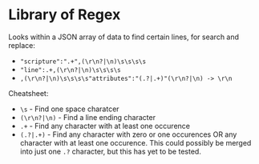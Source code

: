 # Library of Regex

Looks within a JSON array of data to find certain lines, for search and replace:

* `"scripture":".+",(\r\n?|\n)\s\s\s\s`
* `"line":.+,(\r\n?|\n)\s\s\s\s`
* `,(\r\n?|\n)\s\s\s\s"attributes":"(.?|.+)"(\r\n?|\n) -> \r\n`

Cheatsheet:

* `\s` - Find one space charatcer
* `(\r\n?|\n)` - Find a line ending character
* `.+` - Find any character with at least one occurence
* `(.?|.+)` - Find any character with zero or one occurences OR any character with at least one occurence. This could possibly be merged into just one `.?` character, but this has yet to be tested.
